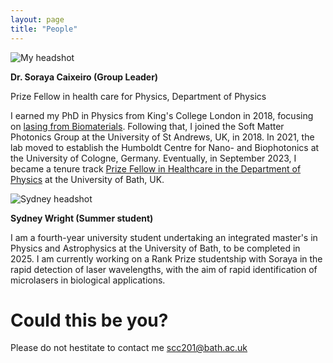 ```yaml
---
layout: page
title: "People"
---
```


![My headshot](https://sorayacaixeiro.github.io/images/headshot.png)

**Dr. Soraya Caixeiro (Group Leader)**

Prize Fellow in health care for Physics, Department of Physics

I earned my PhD in Physics from King's College London in 2018, focusing on [lasing from Biomaterials](https://kclpure.kcl.ac.uk/ws/portalfiles/portal/125711631/2018_Caixeiro_Soraya_Carlos_1011922_ethesis.pdf). 
Following that, I joined the Soft Matter Photonics Group at the University of St Andrews, UK, in 2018. 
In 2021, the lab moved to establish the Humboldt Centre for Nano- and Biophotonics at the University of Cologne, Germany. 
Eventually, in September 2023, I became a tenure track [Prize Fellow in Healthcare in the Department of Physics](https://researchportal.bath.ac.uk/en/persons/soraya-caixeiro) at the University of Bath, UK.


![Sydney headshot](https://sorayacaixeiro.github.io/images/sydney2024.png)

**Sydney Wright (Summer student)**

I am a fourth-year university student undertaking an integrated master's in Physics and Astrophysics at the University of Bath, to be completed in 2025. I am currently working on a Rank Prize studentship with Soraya in the rapid detection of laser wavelengths, with the aim of rapid identification of microlasers in biological applications. 


# Could this be you?
Please do not hestitate to contact me [scc201@bath.ac.uk](mailto:scc201@bath.ac.uk)

